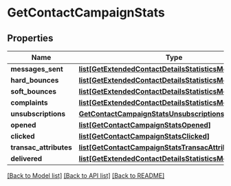 # GetContactCampaignStats

## Properties
Name | Type | Description | Notes
------------ | ------------- | ------------- | -------------
**messages_sent** | [**list[GetExtendedContactDetailsStatisticsMessagesSent]**](GetExtendedContactDetailsStatisticsMessagesSent.md) |  | [optional] 
**hard_bounces** | [**list[GetExtendedContactDetailsStatisticsMessagesSent]**](GetExtendedContactDetailsStatisticsMessagesSent.md) |  | [optional] 
**soft_bounces** | [**list[GetExtendedContactDetailsStatisticsMessagesSent]**](GetExtendedContactDetailsStatisticsMessagesSent.md) |  | [optional] 
**complaints** | [**list[GetExtendedContactDetailsStatisticsMessagesSent]**](GetExtendedContactDetailsStatisticsMessagesSent.md) |  | [optional] 
**unsubscriptions** | [**GetContactCampaignStatsUnsubscriptions**](GetContactCampaignStatsUnsubscriptions.md) |  | [optional] 
**opened** | [**list[GetContactCampaignStatsOpened]**](GetContactCampaignStatsOpened.md) |  | [optional] 
**clicked** | [**list[GetContactCampaignStatsClicked]**](GetContactCampaignStatsClicked.md) |  | [optional] 
**transac_attributes** | [**list[GetContactCampaignStatsTransacAttributes]**](GetContactCampaignStatsTransacAttributes.md) |  | [optional] 
**delivered** | [**list[GetExtendedContactDetailsStatisticsMessagesSent]**](GetExtendedContactDetailsStatisticsMessagesSent.md) |  | [optional] 

[[Back to Model list]](../README.md#documentation-for-models) [[Back to API list]](../README.md#documentation-for-api-endpoints) [[Back to README]](../README.md)


